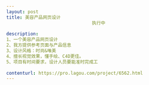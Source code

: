 ```yaml
---                
layout: post       
title: 美容产品网页设计
                                执行中
           
description: 
1、一个美容产品网页设计
2、我方提供参考页面与产品信息
3、设计风格：时尚&唯美
4、擅长视觉效果，懂手绘、C4D更佳。
5、项目有时间要求，设计人员要能准时完成工
     
contenturl: https://pro.lagou.com/project/6562.html      
---                 
```

